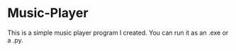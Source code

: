 # Music-Player
This is a simple music player program I created. You can run it as an .exe or a .py.
